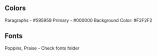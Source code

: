 ## Colors

Paragraphs - #595959
Primary - #000000
Background Color: #F2F2F2

## Fonts

Poppins, Praise - Check fonts folder
